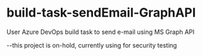 # build-task-sendEmail-GraphAPI

User Azure DevOps build task to send e-mail using MS Graph API


--this project is on-hold, currently using for security testing
